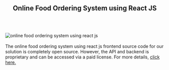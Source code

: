 <h2 style="text-align:center">Online Food Ordering System using React JS</h2><br/><br/>

![online food ordering system using react js](https://admin.ninjascode.com/wp-content/uploads/2025/repoImages/martha/18.webp) <br/><br/>The online food ordering system using react js frontend source code for our solution is completely open source. However, the API and backend is proprietary and can be accessed via a paid license. For more details, <a href="https://enatega.com/?utm_source=github&utm_medium=repo&utm_campaign=martha-online-food-ordering-system-using-react-js" target="_blank">click here.</a>
